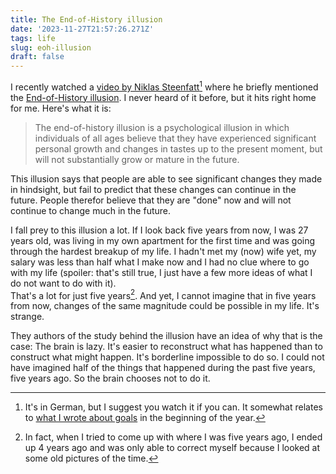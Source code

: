 ```yaml
---
title: The End-of-History illusion
date: '2023-11-27T21:57:26.271Z'
tags: life
slug: eoh-illusion
draft: false
---
```


I recently watched a [video by Niklas Steenfatt](https://www.youtube.com/watch?v=b4BRMM5wYeM)[^1] where he briefly mentioned the [End-of-History illusion](https://en.wikipedia.org/wiki/End-of-history_illusion#:~:text=The%20end%2Dof%2Dhistory%20illusion,or%20mature%20in%20the%20future.). I never heard of it before, but it hits right home for me. Here's what it is:

> The end-of-history illusion is a psychological illusion in which individuals of all ages believe that they have experienced significant personal growth and changes in tastes up to the present moment, but will not substantially grow or mature in the future.

This illusion says that people are able to see significant changes they made in hindsight, but fail to predict that these changes can continue in the future. People therefor believe that they are "done" now and will not continue to change much in the future.

I fall prey to this illusion a lot. If I look back five years from now, I was 27 years old, was living in my own apartment for the first time and was going through the hardest breakup of my life. I hadn't met my (now) wife yet, my salary was less than half what I make now and I had no clue where to go with my life (spoiler: that's still true, I just have a few more ideas of what I do not want to do with it).  
That's a lot for just five years[^2]. And yet, I cannot imagine that in five years from now, changes of the same magnitude could be possible in my life. It's strange.

They authors of the study behind the illusion have an idea of why that is the case: The brain is lazy. It's easier to reconstruct what has happened than to construct what might happen. It's borderline impossible to do so. I could not have imagined half of the things that happened during the past five years, five years ago. So the brain chooses not to do it.

[^1]: It's in German, but I suggest you watch it if you can. It somewhat relates to [what I wrote about goals](https://www.chrisjarling.com/posts/2023-01-04-goals) in the beginning of the year.

[^2]: In fact, when I tried to come up with where I was five years ago, I ended up 4 years ago and was only able to correct myself because I looked at some old pictures of the time.
